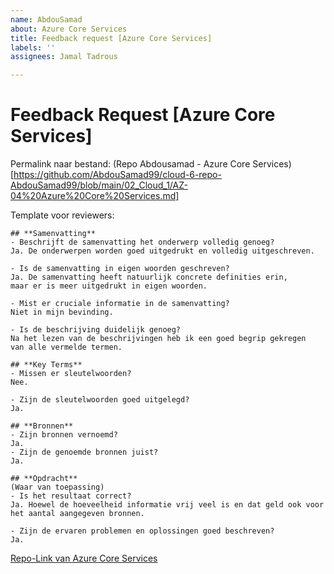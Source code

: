 ```yaml
---
name: AbdouSamad
about: Azure Core Services
title: Feedback request [Azure Core Services]
labels: ''
assignees: Jamal Tadrous

---
```


# Feedback Request [Azure Core Services]
Permalink naar bestand: (Repo Abdousamad - Azure Core Services)[https://github.com/AbdouSamad99/cloud-6-repo-AbdouSamad99/blob/main/02_Cloud_1/AZ-04%20Azure%20Core%20Services.md]

Template voor reviewers:
```
## **Samenvatting**  
- Beschrijft de samenvatting het onderwerp volledig genoeg?  
Ja. De onderwerpen worden goed uitgedrukt en volledig uitgeschreven.  

- Is de samenvatting in eigen woorden geschreven?  
Ja. De samenvatting heeft natuurlijk concrete definities erin,  
maar er is meer uitgedrukt in eigen woorden.  

- Mist er cruciale informatie in de samenvatting?  
Niet in mijn bevinding.  

- Is de beschrijving duidelijk genoeg?  
Na het lezen van de beschrijvingen heb ik een goed begrip gekregen  
van alle vermelde termen.  

## **Key Terms**  
- Missen er sleutelwoorden?  
Nee.  

- Zijn de sleutelwoorden goed uitgelegd?  
Ja.  

## **Bronnen**  
- Zijn bronnen vernoemd?  
Ja.  
- Zijn de genoemde bronnen juist?  
Ja.  

## **Opdracht**
(Waar van toepassing)
- Is het resultaat correct?  
Ja. Hoewel de hoeveelheid informatie vrij veel is en dat geld ook voor  
het aantal aangegeven bronnen.  

- Zijn de ervaren problemen en oplossingen goed beschreven?  
Ja.  
```
[Repo-Link van Azure Core Services](https://github.com/AbdouSamad99/cloud-6-repo-AbdouSamad99/blob/main/02_Cloud_1/AZ-04%20Azure%20Core%20Services.md)  